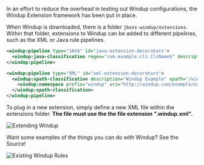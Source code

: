 In an effort to reduce the overhead in testing out Windup configurations, the Windup Extension framework has been put in place.  

When Windup is downloaded, there is a folder `jboss-windup/extensions`.  Within that folder, extensions to Windup can be added to different pipelines, such as the XML or Java rule pipelines.

```xml
<windup:pipeline type="JAVA" id="java-extension-decorators">
  <windup:java-classification regex="com.example.clz.ClzName$" description="Testing Extension Framework" />
</windup:pipeline>

<windup:pipeline type="XML" id="xml-extension-decorators">
  <windup:xpath-classification description="Windup Example" xpath="/windup:example">
    <windup:namespace prefix="windup" uri="http://windup.com/example/namespace" />
  </windup:xpath-classification>
</windup:pipeline>
```

To plug in a new extension, simply define a new XML file within the extensions folder.  **The file must use the the file extension ".windup.xml".**

![Extending Windup](https://github.com/jboss-windup/windup/wiki/img/2-extending-s1.png)

Want some examples of the things you can do with Windup?  See the Source!

![Existing Windup Rules](https://github.com/jboss-windup/windup/wiki/img/2-extending-s2.png)
